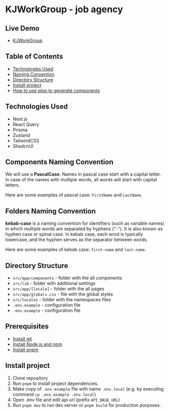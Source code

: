 # KJWorkGroup - job agency

## Live Demo

- [KJWorkGroup](https://kj-work.vercel.app/)

## Table of Contents

- [Technologies Used](#technologies-used)
- [Naming Convention](#naming-convention)
- [Directory Structure](#directory-structure)
- [Install project](#install-project)
- [How to use plop to generate components](#how-to-use-plop-to-generate-components)

## Technologies Used

- Next.js
- React Query
- Prisma
- Zustand
- TailwindCSS
- ShadcnUI

## Components Naming Convention

We will use a **PascalCase**. Names in pascal case start with a capital letter. In case of the names with multiple words, all words will start with capital letters.

Here are some examples of pascal case: `FirstName` and `LastName`.

## Folders Naming Convention

**kebab-case** is a naming convention for identifiers (such as variable names) in which multiple words are separated by hyphens ("-"). It is also known as hyphen case or spinal case. In kebab case, each word is typically lowercase, and the hyphen serves as the separator between words.

Here are some examples of kebab case: `first-name` and `last-name`.

## Directory Structure

- `src/app/components` - folder with the all components
- `src/lib` - folder with additional settings
- `src/app/[locale]` - folder with the all pages
- `src/app/globals.css` - file with the global styles
- `src/locales` - folder with the namespaces files
- `.env.example` - configuration file
- `.env.example` - configuration file

## Prerequisites

- [Install git](https://git-scm.com/book/en/v2/Getting-Started-Installing-Git)
- [Install Node.js and npm](https://docs.npmjs.com/downloading-and-installing-node-js-and-npm)
- [Install pnpm](https://pnpm.io/installation)

## Install project

1. Clone repository
2. Run `pnpm` to install project dependencies.
3. Make copy of `.env.example` file with name `.env.local` (e.g. by executing command `cp .env.example .env.local`)
4. Open .env file and edit api url (prefix `API_BASE_URL`)
5. Run `pnpm dev` to run dev server or `pnpm build` for production purposes.
